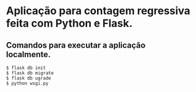 # Aplicação para contagem regressiva feita com Python e Flask.

## Comandos para executar a aplicação localmente.

```
$ flask db init
$ flask db migrate 
$ flask db ugrade
$ python wsgi.py
```